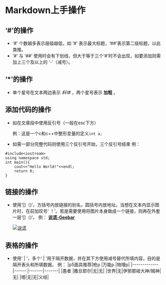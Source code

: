 # Markdown上手操作

## ‘#’的操作

- ‘#’ 个数越多表示层级越低，如 ‘#’ 表示最大标题，‘##’表示第二级标题，以此类推。
- ‘#’ 与 ‘##’ 使用时会有下划线，但大于等于三个‘#’时不会出现，如要添加则需加上三个及以上的 ‘-’（减号）。

## ‘*’的操作
- 单个星号在文本两边表示  *斜体* ，两个星号表示 **加粗** 。

## 添加代码的操作
-  如在文章段中使用反引号（一般在esc下方）

	例：这是一个c和c++中整形变量的定义`int a;`
- 如需一部分完整代码则使用三个反引号开始，三个反引号结束
	例：
``` c++(这部分写所用语言名称能给代码上色)
#include<iostream>
using namespace std;
int main(){
	cout<<"Hello World!"<<endl;
	return 0;
}
```

## 链接的操作
- 使用‘[]（)’，方括号内放链接的别名，圆括号内放地址。当想在文本内显示图片时，在前加叹号‘ ！’。若是需要使用将图片本身做成一个链接，则再在外套一层‘[]（)’。
例： 
[**说谎-Geebar**](https://www.bilibili.com/video/BV1fm4y1Y7LM/?spm_id_from=333.337.search-card.all.click&vd_source=61a7d0ff7ef2290dcbadefa0bee3d62f)

	[![说谎](https://p2.music.126.net/dXfWd-eY7ZSIjyiY1qYDrQ==/109951168700387757.jpg?param=130y130)](https://www.bilibili.com/video/BV1fm4y1Y7LM/?spm_id_from=333.337.search-card.all.click&vd_source=61a7d0ff7ef2290dcbadefa0bee3d62f)

## 表格的操作
- 使用‘ | ’，多个‘ | ’用于隔开数据，并在其下方使用减号替代所填内容，目的是隔开表头和所填数据。
例：
	|p5面具推荐|枪p    |万能p |物理p|
	|------------- |------ |-------|-------|
	|愚者			 |撒旦耶尔|无|无|
	|世界|无|伊邪那岐大神/贼神|无|
	|塔|无|无|义经|
	
